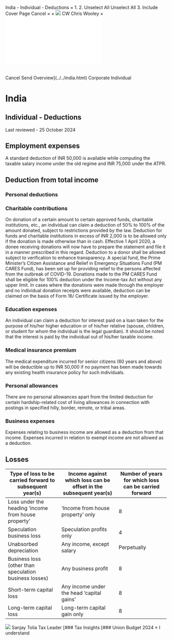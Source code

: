 India - Individual - Deductions
×
1.
2.
Unselect All
Unselect All
3.
Include Cover Page
Cancel
×
×
![](../../-/media/world-wide-tax-summaries/attachments/global---chris-wooley.ashx%3Frev=ac5e5f3223b34096b1afc2a6009c7320&revision=ac5e5f32-23b3-4096-b1af-c2a6009c7320&hash=859B7ADC84DC2CBEC9760E9E6EE7DE6D0A8BFCDF)
CW
Chris Wooley
×
![](deductions.html)
######
Cancel
Send
Overview](../../india.html)
Corporate
Individual
# India
## Individual - Deductions
Last reviewed - 25 October 2024
## Employment expenses
A standard deduction of INR 50,000 is available while computing the taxable salary income under the old regime and INR 75,000 under the ATPR.
## Deduction from total income
### Personal deductions
### Charitable contributions
On donation of a certain amount to certain approved funds, charitable institutions, etc., an individual can claim a deduction of 50% to 100% of the amount donated, subject to restrictions provided by the law. Deduction for funds and charitable institutions in excess of INR 2,000 is to be allowed only if the donation is made otherwise than in cash. Effective 1 April 2020, a donee receiving donations will now have to prepare the statement and file it in a manner prescribed in this regard. Deduction to a donor shall be allowed subject to verification to enhance transparency.
A special fund, the Prime Minister’s Citizen Assistance and Relief in Emergency Situations Fund (PM CARES Fund), has been set up for providing relief to the persons affected from the outbreak of COVID-19. Donations made to the PM CARES Fund shall be eligible for 100% deduction under the Income-tax Act without any upper limit. In cases where the donations were made through the employer and no individual donation receipts were available, deduction can be claimed on the basis of Form 16/ Certificate issued by the employer.
### Education expenses
An individual can claim a deduction for interest paid on a loan taken for the purpose of his/her higher education or of his/her relative (spouse, children, or student for whom the individual is the legal guardian). It should be noted that the interest is paid by the individual out of his/her taxable income.
### Medical insurance premium
The medical expenditure incurred for senior citizens (60 years and above) will be deductible up to INR 50,000 if no payment has been made towards any existing health insurance policy for such individuals.
### Personal allowances
There are no personal allowances apart from the limited deduction for certain hardship-related cost of living allowances in connection with postings in specified hilly, border, remote, or tribal areas.
### Business expenses
Expenses relating to business income are allowed as a deduction from that income. Expenses incurred in relation to exempt income are not allowed as a deduction.
## Losses
| Type of loss to be carried forward to subsequent year(s) | Income against which loss can be offset in the subsequent year(s) | Number of years for which loss can be carried forward |
| --- | --- | --- |
| Loss under the heading ‘income from house property’ | ‘Income from house property’ only | 8 |
| Speculation business loss | Speculation profits only | 4 |
| Unabsorbed depreciation | Any income, except salary | Perpetually |
| Business loss (other than speculation business losses) | Any business profit | 8 |
| Short-term capital loss | Any income under the head ‘capital gains’ | 8 |
| Long-term capital loss | Long-term capital gain only | 8 |
![](../../-/media/world-wide-tax-summaries/indiasanjay-toliaindia--sanjay-toliajpg20210806125306130.ashx%3Frev=f393297073ba484790b1b93fa5cb1bc7&revision=f3932970-73ba-4847-90b1-b93fa5cb1bc7&hash=2D915EB687C69B9A6709A1D103733BAA6FD9A0AE)
Sanjay Tolia
Tax Leader
[### Tax Insights
[### Union Budget 2024
×
I understand